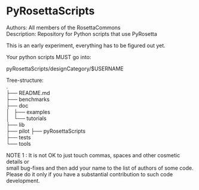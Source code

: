 # PyRosettaScripts   

Authors: All members of the RosettaCommons  
Description: Repository for Python scripts that use PyRosetta  
  
This is an early experiment, everything has to be figured out yet.  
  
Your python scripts MUST go into:  
  
pyRosettaScripts/designCategory/$USERNAME  
  
  
Tree-structure:  
 .  
 ├── README.md  
 ├── benchmarks  
 ├── doc  
 │   ├── examples  
 │   └── tutorials  
 ├── lib  
 ├── pilot
 ├── pyRosettaScripts  
 ├── tests  
 └── tools  

  
NOTE 1 : It is not OK to just touch commas, spaces and other cosmetic details or   
         small bug-fixes and then add your name to the list of authors of some code.  
         Please do it only if you have a substantial contribution to such code development.  
  

